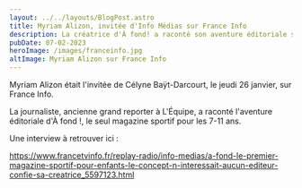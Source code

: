 ```yaml
---
layout: ../../layouts/BlogPost.astro
title: Myriam Alizon, invitée d'Info Médias sur France Info
description: La créatrice d'À fond! a raconté son aventure éditoriale sur France Info
pubDate: 07-02-2023
heroImage: /images/franceinfo.jpg
altImage: Myriam Alizon sur France Info
---
```

Myriam Alizon était l'invitée de Célyne Baÿt-Darcourt, le jeudi 26 janvier, sur France Info. 

La journaliste, ancienne grand reporter à L'Équipe, a raconté l'aventure éditoriale d'À fond !, le seul magazine sportif pour les 7-11 ans. 

Une interview à retrouver ici  :

<https://www.francetvinfo.fr/replay-radio/info-medias/a-fond-le-premier-magazine-sportif-pour-enfants-le-concept-n-interessait-aucun-editeur-confie-sa-creatrice_5597123.html>